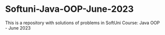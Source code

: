 # Softuni-Java-OOP-June-2023
This is a repository with solutions of problems in SoftUni Course: Java OOP - June 2023
